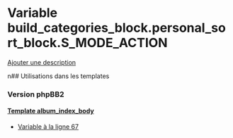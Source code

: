 # Variable build_categories_block.personal_sort_block.S_MODE_ACTION
[Ajouter une description](https://fa-tvars.appspot.com/build_categories_block.personal_sort_block.S_MODE_ACTION)

n## Utilisations dans les templates

### Version phpBB2

#### [Template album_index_body](subsilver/album_index_body.md)
* [Variable à la ligne 67](../subsilver/album_index_body.tpl#L67)
